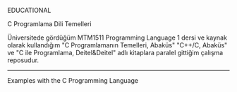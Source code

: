 EDUCATIONAL

C Programlama Dili Temelleri

Üniversitede gördüğüm MTM1511 Programming Language 1 dersi ve kaynak olarak kullandığım "C Programlamanın Temelleri, Abaküs" "C++/C, Abaküs" ve "C ile Programlama, Deitel&Deitel" adlı kitaplara paralel gittiğim çalışma reposudur.

------------------------------------------------

Examples with the C Programming Language